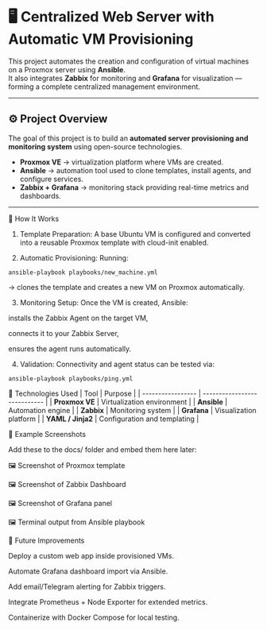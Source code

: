 # 🖥️ Centralized Web Server with Automatic VM Provisioning

This project automates the creation and configuration of virtual machines on a Proxmox server using **Ansible**.  
It also integrates **Zabbix** for monitoring and **Grafana** for visualization — forming a complete centralized management environment.

---

## ⚙️ Project Overview

The goal of this project is to build an **automated server provisioning and monitoring system** using open-source technologies.

- **Proxmox VE** → virtualization platform where VMs are created.
- **Ansible** → automation tool used to clone templates, install agents, and configure services.
- **Zabbix + Grafana** → monitoring stack providing real-time metrics and dashboards.

---


🚀 How It Works

1. Template Preparation:
A base Ubuntu VM is configured and converted into a reusable Proxmox template with cloud-init enabled.

2. Automatic Provisioning:
Running:

`ansible-playbook playbooks/new_machine.yml`


→ clones the template and creates a new VM on Proxmox automatically.

3. Monitoring Setup:
Once the VM is created, Ansible:

installs the Zabbix Agent on the target VM,

connects it to your Zabbix Server,

ensures the agent runs automatically.

4. Validation:
Connectivity and agent status can be tested via:

`ansible-playbook playbooks/ping.yml`

🧠 Technologies Used
| Tool              | Purpose                      |
| ----------------- | ---------------------------- |
| **Proxmox VE**    | Virtualization environment   |
| **Ansible**       | Automation engine            |
| **Zabbix**        | Monitoring system            |
| **Grafana**       | Visualization platform       |
| **YAML / Jinja2** | Configuration and templating |

📸 Example Screenshots

Add these to the docs/ folder and embed them here later:

🖼️ Screenshot of Proxmox template

🖼️ Screenshot of Zabbix Dashboard

🖼️ Screenshot of Grafana panel

🖼️ Terminal output from Ansible playbook


🔮 Future Improvements

Deploy a custom web app inside provisioned VMs.

Automate Grafana dashboard import via Ansible.

Add email/Telegram alerting for Zabbix triggers.

Integrate Prometheus + Node Exporter for extended metrics.

Containerize with Docker Compose for local testing.

